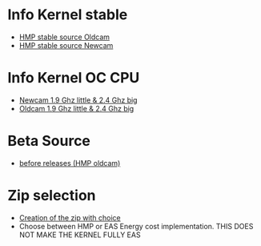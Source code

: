 # Info Kernel stable

* <a href="https://github.com/Peppe289/kernel_xiaomi_sdm660/tree/HMP-oldcam">HMP stable source Oldcam</a>
* <a href="https://github.com/Peppe289/kernel_xiaomi_sdm660/tree/HMP-newcam">HMP stable source Newcam</a>

# Info Kernel OC CPU
* <a href="https://github.com/Peppe289/kernel_xiaomi_sdm660/tree/OC-Newcam">Newcam 1.9 Ghz little & 2.4 Ghz big</a>
* <a href="https://github.com/Peppe289/kernel_xiaomi_sdm660/tree/OC-version">Oldcam 1.9 Ghz little & 2.4 Ghz big</a>

# Beta Source 

* <a href="https://github.com/Peppe289/kernel_xiaomi_sdm660/tree/beta">before releases (HMP oldcam) </a>

# Zip selection

* <a href="https://github.com/Peppe289/kernel_xiaomi_sdm660/tree/placeholder">Creation of the zip with choice </a>
 * Choose between HMP or EAS Energy cost implementation. THIS DOES NOT MAKE THE KERNEL FULLY EAS
